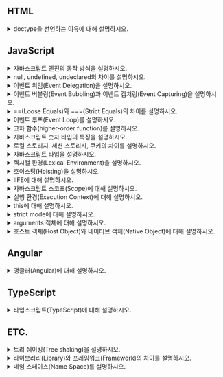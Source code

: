 ## HTML

<details><summary>doctype을 선언하는 이유에 대해 설명하시오.</summary>

> doctype은 웹 브라우저가 HTML 문서를 읽어낼 때 그 문서가 어떤 문서 형식을 따르고 있는지 명시적으로 웹브라우저에 알리는 방법이다. 웹 브라우저는 문서 내의 doctype 선언이 존재하는지, 선언되었다면 어떤 버전이 선언되었는지에 따라 레이아웃 엔진의 렌더링 방식을 결정한다. 여기에는 quirks mode, almost standards mode, standards mode 3가지 방식이 있는데 quirks mode는 IE5 이하 버전처럼 오래된 레거시 웹페이지들의 하위 호환성을 유지하기 위한 목적으로 옛 버전 기준에 따라 문서를 렌더링하고 almost standards mode는 일부를 제외하고 HTML5 표준에 따라 문서를 렌더링한다. 그리고 마지막으로 standards mode는 HTML5 표준을 엄격히 따라 문서를 렌더링한다.

</details>

## JavaScript

<details><summary>자바스크립트 엔진의 동작 방식을 설명하시오.</summary>

> 현대의 웹브라우저를 기준으로 자바스크립트 엔진은 코드를 파싱(구문 분석)하고 추상 구문 트리(Abstract Syntax Tree)를 생성한다. 추상 구문 트리가 생성되면 인터프리터는 이에 기초하여 중간 언어(IR, intermediate representation)인 바이트 코드를 생성한다. 이렇게 생성된 바이트 코드는 다시 컴파일 과정을 거쳐 고도로 최적화된 기계어 코드로 변환된다.

</details>
<details><summary>null, undefined, undeclared의 차이를 설명하시오.</summary>

> undefined는 접근 가능한 스코프에 변수가 선언되었으나 현재 아무런 값이 할당되지 않은 상태를 나타내는 특수 값이고, undeclared는 접근 가능한 스코프에 변수 자체가 선언조차 되지 않았음을 나타낸다. 그리고 마지막으로 null은 값이 없음을 명시적으로 나타내기 위한 특수 값이다.

</details>
<details><summary>이벤트 위임(Event Delegation)을 설명하시오.</summary>

> 이벤트 위임이란 다수의 자식 요소에 각각 이벤트 핸들러를 바인딩하는 대신 하나의 부모 요소에 이벤트 핸들러를 바인딩하여 자식 요소의 이벤트를 처리하는 테크닉이다. 브라우저에서 click과 같은 이벤트가 발생하였을 때 이벤트 버블링이 발생한다는 특징을 이용한 것으로 이벤트 핸들러의 바인딩 수의 증가에 따른 성능상 이슈, 코드의 장황함을 해결할 수 있다.

</details>
<details><summary>이벤트 버블링(Event Bubbling)과 이벤트 캡처링(Event Capturing)을 설명하시오.</summary>

> 이벤트 버블링이란 요소가 중첩된 구조에서 이벤트가 발생하였을 때 중첩 구조의 자식 요소에서 부모 요소의 방향으로 이벤트가 전파되는 것을 의미한다. 반대로 이벤트 캡처링이란 중첩 구조의 부모 요소에서 자식 요소의 방향으로 이벤트가 전파되는 것을 의미힌다.

</details>
<details><summary>==(Loose Equals)와 ===(Strict Equals)의 차이를 설명하시오.</summary>

> 값의 동등 여부를 확인할 때 ==는 값의 타입 강제 변환을 허용하여 비교하지만 ===는 값의 타입 강제 변환을 허용하지 않고 비교한다.

</details>
<details><summary>이벤트 루프(Event Loop)를 설명하시오.</summary>

> 호출 스택(Call Stack)과 작업 큐(Task Queue)의 상태를 확인하여 호출 스택이 비어있을 때마다 작업 큐에서 대기하고 있는 이벤트 핸들러를 호출 스택에 추가하여 실행하는 메커니즘이다.

</details>
<details><summary>고차 함수(higher-order function)를 설명하시오.</summary>

> 고차 함수는 함수를 인자로 전달받거나 함수를 결과로 반환하는 함수를 말한다. 즉, 고차 함수는 인자로 받은 함수를 필요한 시점에 호출하거나 클로저를 생성하여 반환한다. 자바스크립트의 함수는 일급 객체이므로 값처럼 인자로 전달할 수 있으며 반환할 수도 있다.

</details>
<details><summary>자바스크립트 숫자 타입의 특징을 설명하시오.</summary>

> 숫자를 byte, short, int, long이라는 4가지 타입으로 나타내는 자바와 달리 자바스크립트는 모든 숫자를 number라는 하나의 타입으로 표현하며 배정밀도 방식의 부동 소수점 표현을 사용한다는 특징이 있다. 배정밀도 방식을 사용한다는 특징 때문에 대부분의 십진 소수를 이진수로 표현할 수 없기 없으며 실제로 저장되는 값은 근삿값이 되된다 또한 정수의 안전 범위는 약 -9천조에서 +9천조 사이이지만 비트 연산처럼 32bit 숫자에만 가능한 연산을 할 경우 실제 범위는 약 -21억에서 +21억 사이로 줄어든다. 만약 동등 비교를 하거나 큰 수를 다루어야 한다면 이를 주의할 필요가 있다. 동등 비교 처리는 ECMAScript 6을 지원하는 브라우저의 경우 Number.EPSILON을 사용하고 아닐 경우 폴리필을 사용하여 이를 해결할 수 있고 큰 수 처리는 데이터베이스의 64bit ID와 같은 데이터를 처리할 때는 데이터 전송 시 string type으로 바꾸어 처리하고 그 외에는 BigInteger.js와 같은 큰 수 유틸리티를 사용하는 방법이 있다.

</details>
<details><summary>로컬 스토리지, 세션 스토리지, 쿠키의 차이를 설명하시오.</summary>

> 먼저 로컬 스토리지와 세션 스토리지는 웹 브라우저 측에 있는 저장 공간이다. 쿠키와 달리 상대적으로 용량이 크고 도메인마다 저장소가 별개로 존재하며 서버와 상관없이 브라우저 측에서 DOM API를 통해 사용이 가능하다. 둘의 차이점은 로컬 스토리지의 용량이 세션 스토리지보다 더 크다는 점과 로컬 스토리지는 저장 데이터의 만료 기간이 없지만 세션 스토리지는 해당 브라우저를 닫으면 데이터도 사라진다는 점이다. 이들과 달리 쿠키는 서버에 접속한 클라이언트에게 서버가 발급하는 작은 기록 정보 파일이다. 발급된 쿠키는 클라이언트 컴퓨터에 저장이 되는데 앞의 두 웹스토리지와 달리 쿠키당 4096자(4kb)로 크기가 가장 작다. 또한 쿠키는 만료 기간을 설정할 수 있으며. 서버는 클라이언트가 요청할 때마다 클라이언트가 보내는 쿠키에 담긴 정보를 읽어 클라이언트를 식별하고 맞춤화된 서비스를 제공한다.

</details>
<details><summary>자바스크립트 타입을 설명하시오.</summary>

> 자바스크립트는 느슨한 타입 언어이다. 런타임에서 동적으로 타입 결정이 처리되기 때문에 변수를 선언할 때 변수에 할당되는 값의 타입을 미리 지정할 필요가 없다. 자바스크립트에는 총 7개의 타입이 있으며 크게 기본 타입과 참조 타입으로 분류된다. 기본 타입에는 null, undefined, boolean, number, string, symbol(ES6+)가 있으며, 참조 타입에는 object(array, function, date, etc.)가 있다.

</details>
<details><summary>렉시컬 환경(Lexical Environment)을 설명하시오.</summary>

> 렉시컬 환경은 프로그래머들이 작성한 코드가 위치하는 환경으로 코드(변수, 함수 등)가 외관상으로 어디에 위치해 있는가, 주변 코드와는 어떤 관계를 가지고 있는가를 의미한다. 자바스크립트 엔진은 렉시컬 환경을 반영하여 AST를 생성하고 프로그래머가 작성한 코드를 기계어로 변환하고 물리적 메모리에 할당한다. 이 때 렉시컬 환경에 기초하여 결정된 변수와 함수의 유효범위가 결정되는데 렉시컬 스코프(Lexical Scope)라고 한다.

</details>
<details><summary>호이스팅(Hoisting)을 설명하시오.</summary>

> 변수와 함수 선언이 코드 최상단으로 끌어올려지는 것처럼 보이는 현상을 호이스팅이라고 한다. 그러나 실제로는 자바스크립트 엔진은 코드를 실행 하기 전에 실행 환경(Execution Context), 더 구체적으로 말하자면 실행 환경 내의 변수 환경(Variable Environment)을 생성하는 과정에서 렉시컬 환경(Lexical Environment)에 기초하여 선언된 변수와 함수를 메모리에 할당한다. 이 때 선언된 변수와 함수는 이미 메모리에 할당되어있기 때문에 엔진은 코드를 실행하는 동안 코드의 순서에 상관없이 변수와 함수에 접근할 수 있다.

</details>
<details><summary>IIFE에 대해 설명하시오.</summary>

> 함수를 정의하고 즉시 실행하는 함수 표현을 의미힌다. ()로 함수를 감싸면 함수를 표현식으로 바꾸는데, "(fucntion foo(){})()" 또는 "(function foo(){}())"처럼 마지막에 또 다른 ()를 붙이면 함수를 실행할 수 있다. 이는 전역 스코프에 불필요한 변수를 추가해서 전역 네임 스페이스를 오염시키는 것을 방지하고 IIFE 내부의 변수에 대한 외부의 접근을 막는데 사용된다.

</details>

<details><summary>자바스크립트 스코프(Scope)에 대해 설명하시오.</summary>

> 스코프란 변수 또는 함수가 유효하게 사용될 수 있는 영역을 말한다. 자바스크립트에는 전역 스코프와 함수 스코프, 블록 스코프, 렉시컬 스코프라는 개념이 존재한다. 먼저 전역 스코프는 전체 프로그램 어디에서도 접근할 수 있는 영역이다. 전역 스코프는 자바스크립트 엔진이 초기에 생성한 전역 객체를 참조한다. 웹브라우저에서는 window 객체, node.js에서는 global객체가 이에 해당하며 전역 스코프에 선언된 함수, 변수는 이들 전역 객체에 등록이 된다. 다음으로, 함수 스코프는 함수 단위로 스코프를 생성하는 것으로 함수를 실행할 때마다 엔진이 실행 환경 만드는 과정에서 스코프를 생성한다. 블록 스코프는 중괄호 {}를 사용하여 스코프를 생성하는 것으로 try catch의 catch, with, let, const가 함께 사용되었을 떄 블록 스코프가 생성된다. 마지막으로는 렉시컬 스코프가 있다. 렉시컬 스코프란 렉시컬 환경을 기초하여 생성되는 스코프로 함수를 선언한 시점에 상위 스코프가 결정된다. 함수를 어디에서 호출하였는지는 스코프 결정에 아무런 의미를 주지 않는다. 렉시컬 스코프는 정적 스코프로도 불린다.

</details>

<details><summary>실행 환경(Execution Context)에 대해 설명하시오.</summary>

> 실행 컨텍스트는 실행 가능한 코드가 실행되기 위해 필요한 환경이다. 여기서 실행 가능한 코드란 전역 코드, Eval 코드, 함수 코드를 말한다. 일반적으로 실행 가능한 코드는 전역 코드와 함수 내 코드이다. 자바스크립트 엔진은 코드를 실행하기 위하여 실행에 필요한 여러가지 정보를 알고 있어야 한다. 실행에 필요한 여러가지 정보로는 변수, 함수, 스코프, this 등이 이에 해당한다. 이와 같이 실행에 필요한 정보를 형상화하고 구분하기 위해 자바스크립트 엔진은 실행 컨텍스트를 물리적 객체의 형태로 구현하여 관리한다.

</details>

<details><summary>this에 대해 설명하시오.</summary>

> 실행 컨텍스트가 생성되는 과정에서 자바스크립트 엔진이 특정 객체에 바인딩하는 특수한 키워드이다. 함수 호출 방식에 의해 this에 바인딩할 어떤 객체가 동적으로 결정된다. 먼저 전역 함수와 함수의 내부 함수 호출의 경우 this는 전역객체에 바인딩되고 함수가 메소드로서 호출되었을 때는 해당 메소드를 가진 객체에 바인딩 된다. new를 사용하여 생성자 함수를 호출할 경우에는 this는 생성자 함수가 실행되기 전에 만들어지는 빈 객체에 바인딩되는데 이 this를 사용하여 동적으로 프로퍼티나 메소드를 생성할 수 있다. 자바스크립트는 엔진이 결정하는 this 바인딩을 명시적으로 결정할 수 있는 메소드를 제공하는데 apply, call, bind 메소드가 이에 해당한다.

</details>

<details><summary>strict mode에 대해 설명하시오.</summary>

> strict mode는 자바스크립트가 기존에 묵인했던 에러들에 대해 에러 메시지를 발생시키는 기능으로 ES5에서 추가되었다. 이는 자바스크립트 언어의 엄격한 문법 규칙을 적용하여 기존에는 무시되었던 오류를 발생시킬 가능성이 있는 코드나 자바스크립트 엔진의 최적화 작업에 문제를 일으킬 수 있는 코드에 대해 명시적인 에러를 발생시킨다. strict mode가 발생시키는 에러로는 선언하지 않은 변수를 참조하면 발생하는 ReferenceError, 중복된 함수 파라미터 이름을 사용하면 발생하는 SyntaxError 등이 있다. 참고로 IE 9 이하는 지원하지 않는다.

</details>

<details><summary>arguments 객체에 대해 설명하시오.</summary>
    
> arguments 객체는 함수에 전달된 인수를 가진 Array 형태의 객체로 실행 컨텍스트가 만들어지는 과정에서 자바스크립트 엔진이 생성한다. arguments 객체는 유사 배열 객체라고도 불리며 Array에 존재하는 length 프로퍼티를 가지고 있다.

</details>

<details><summary>호스트 객체(Host Object)와 네이티브 객체(Native Object)에 대해 설명하시오.</summary>
    
> 네이티브 객체는 ECMAScript 명세에 정의된 객체로 애플리케이션 전역에 공통된 기능을 제공한다. 애플리케이션의 환경과 관계없이 언제나 사용할 수 있으며 Object, String, Number, Function, Array, RegExp, Date, Math와 같은 객체 생성에 관계가 있는 함수 객체와 메소드로 구성된다. 이와 달리 호스트 객체(Host object)는 브라우저 환경에서 제공하는 window, XmlHttpRequest, HTMLElement 등의 DOM 노드 객체와 같이 호스트 환경에 정의된 객체를 말한다. 호스트 객체는 동작하는 환경에 따라 다른데 브라우저 외부에서 동작하는 Node.js같은 경우 다른 호스트 객체를 사용한다.

</details>

## Angular

<details><summary>앵귤러(Angular)에 대해 설명하시오.</summary>

> 앵귤러는 구글에서 주관하는 오픈소스 SPA 웹 프레임워크이다. 과거 AngularJS의 아키텍처를 개선한 것으로 앵귤러 2부터 시작하여 현재는 앵귤러 7 버전까지 나왔다. 내부적으로는 기본적으로 자바스크립트의 확장된 언어 버전인 타입스크립트를 사용하고 있다.

</details>

## TypeScript

<details><summary>타입스크립트(TypeScript)에 대해 설명하시오. </summary>

> 타입스크립트는 자바스크립트의 기능을 포함한 확장 언어이다. 타입스크립트로 작성된 코드는 트랜스파일링을 거쳐 자바스크립트 코드로 변환되어 런타임에서 실행된다. ES6나 ES5로도 작성할 수 있지만, 생산성을 고려할 때 타입스크립트로 작성하는 것이 이점이 많다. 예를 들어 타입스크립트는 타입을 지원한다. 에러가 발생할 수 있는 코드는 컴파일 단계에서 미리 검출할 수 있으며, 런타임에 발생할 수 있는 에러를 미리 방지할 수 있다. 또한 IDE에서 지원할 수 있는 기능을 사용하여 인자의 개수가 잘못되거나 다른 타입의 인자를 전달해도 에러를 표시할 수 있다. 그 외에도 인터페이스, 데코레이터, 제네릭 등 다양한 키워드를 추가적으로 제공한다.

</details>

## ETC.

<details><summary>트리 쉐이킹(Tree shaking)을 설명하시오.</summary>

> 트리 쉐이킹이란 자바스크립트 진영에서 흔히 사용되는 용어로 죽은(사용되지 않는) 코드를 제거하는 테크닉이다. 이는 정적 구조의 ES2015 모듈 문법(i.e. import 와 export)에 의존하고 있다. ECMAScript 기반의 Dart, JavaScript, TypeScript와 같은 언어는 컴파일 단계에서 코드를 번들링하는 동안 사용되지 않는 코드를 제거하는 코드 최적화 작업을 수행한다. 여기서 알아두어야 할 점은 트리 쉐이킹은 사용하지 않는 코드를 제거한다기보다는 번들링 과정에서 실제로 사용할 코드만 포함하는 작업이라는 점이다. 즉, 살아 있는 코드 포함 작업이라 할 수 있다.

</details>

<details><summary>라이브러리(Library)와 프레임워크(Framework)의 차이를 설명하시오.</summary>

> 둘의 큰 차이는 이미 만들어진 구조 안에서 코드를 작성하느냐, 아니면 내가 만든 구조에 필요한 기능만 가져와서 사용하느냐의 차이이다. 프레임워크를 사용할 경우 프레임워크가 제시하는 아키텍처를 벗어날 수 없기 때문에 선택의 자유가 제한된다. 그러나 라이브러리의 경우 자신의 코드에 원하는 기능들을 불러와 사용하면 되기 때문에 프레임워크에 비해 선택이 자유롭다.

</details>

<details><summary>네임 스페이스(Name Space)를 설명하시오.</summary>

> 네임 스페이스는 특정 데이터(개체)가 다른 개체와 구분되기 위해 속해 있는 고유의 영역(공간)을 의미한다. 이름 중복으로 발생하는 서로 간의 충돌을 막고 서로를 구분하는 것이 목적으로 같은 데이터라도 어느 영역에 할당하느냐에 따라 다른 의미를 부여할 수 있다. 자바스크립트는 네임 스페이스 기능이 없지만 객체를 사용해서 네임 스페이스 패턴을 구현할 수 있다. jQuery의 경우 \$ 또는 jQuery라는 네임 스페이스를 사용하여 속성 형태로 라이브러리의 모든 기능을 노출한다.

</details>
